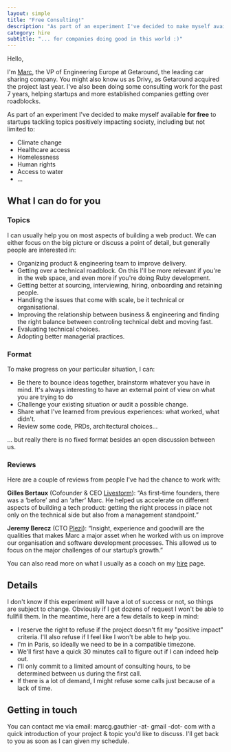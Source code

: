 ```yaml
---
layout: simple
title: "Free Consulting!"
description: "As part of an experiment I've decided to make myself available for free to startups tackling topics that will positively impact society"
category: hire
subtitle: "... for companies doing good in this world :)"
---
```


Hello,

I'm [Marc][1], the VP of Engineering Europe at Getaround, the leading car sharing company. You might also know us as Drivy, as Getaround acquired the project last year. I've also been doing some consulting work for the past 7 years, helping startups and more established companies getting over roadblocks.

As part of an experiment I've decided to make myself available **for free** to startups tackling topics positively impacting society, including but not limited to:

- Climate change
- Healthcare access
- Homelessness
- Human rights
- Access to water
- ...

## What I can do for you

### Topics

I can usually help you on most aspects of building a web product. We can either focus on the big picture or discuss a point of detail, but generally people are interested in:

- Organizing product & engineering team to improve delivery. 
- Getting over a technical roadblock. On this I'll be more relevant if you're in the web space, and even more if you're doing Ruby development.
- Getting better at sourcing, interviewing, hiring, onboarding and retaining people.
- Handling the issues that come with scale, be it technical or organisational.
- Improving the relationship between business & engineering and finding the right balance between controling technical debt and moving fast.
- Evaluating technical choices.
- Adopting better managerial practices.

### Format

To make progress on your particular situation, I can:
- Be there to bounce ideas together, brainstorm whatever you have in mind. It's always interesting to have an external point of view on what you are trying to do
- Challenge your existing situation or audit a possible change.
- Share what I've learned from previous experiences: what worked, what didn't.
- Review some code, PRDs, architectural choices...

... but really there is no fixed format besides an open discussion between us.

### Reviews

Here are a couple of reviews from people I've had the chance to work with:

**Gilles Bertaux** (Cofounder & CEO [Livestorm][2]): “As first-time founders, there was a ‘before’ and an ‘after’ Marc. He helped us accelerate on different aspects of building a tech product: getting the right process in place not only on the technical side but also from a management standpoint.”

**Jeremy Berecz** (CTO [Plezi][3]): “Insight, experience and goodwill are the qualities that makes Marc a major asset when he worked with us on improve our organisation and software development processes. This allowed us to focus on the major challenges of our startup’s growth.”

You can also read more on what I usually as a coach on my [hire][4] page.

## Details

I don't know if this experiment will have a lot of success or not, so things are subject to change. Obviously if I get dozens of request I won't be able to fullfill them. In the meantime, here are a few details to keep in mind:

- I reserve the right to refuse if the project doesn't fit my "positive impact" criteria. I'll also refuse if I feel like I won't be able to help you.
- I'm in Paris, so ideally we need to be in a compatible timezone.
- We'll first have a quick 30 minutes call to figure out if I can indeed help out.
- I'll only commit to a limited amount of consulting hours, to be determined between us during the first call.
- If there is a lot of demand, I might refuse some calls just because of a lack of time.

## Getting in touch

You can contact me via email: marcg.gauthier -at- gmail -dot- com with a quick introduction of your project & topic you'd like to discuss. I'll get back to you as soon as I can given my schedule.

[1]:	https://www.linkedin.com/in/marcggauthier/
[2]:	https://livestorm.co/
[3]:	https://www.plezi.co/en/
[4]:	/hire